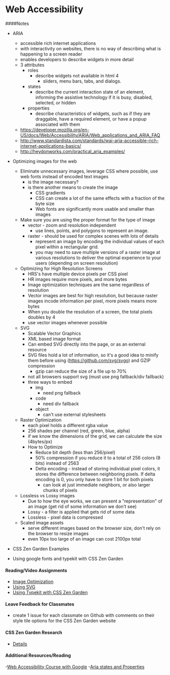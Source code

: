 # Web Accessibility

####Notes
- ARIA
    + accessible rich internet applications
    + with interactivity on websites, there is no way of describing what is happening to a screen reader
    + enables developers to describe widgets in more detail
    + 3 attributes
        * roles
            - describe widgets not available in html 4
                + sliders, menu bars, tabs, and dialogs.
        * states
            - describe the current interaction state of an element, informing the assistive technology if it is busy, disabled, selected, or hidden
        * properties
            - describe characteristics of widgets, such as if they are draggable, have a required element, or have a popup associated with them
    + https://developer.mozilla.org/en-US/docs/Web/Accessibility/ARIA/Web_applications_and_ARIA_FAQ
    + http://www.standardista.com/standards/wai-aria-accessible-rich-internet-applications-basics/
    + http://heydonworks.com/practical_aria_examples/
- Optimizing images for the web
    + Eliminate unnecessary images, leverage CSS where possible, use web fonts instead of encoded text images
        * is the image necessary?
        * is there another means to create the image 
            - CSS gradients
            - CSS can create a lot of the same effects with a fraction of the byte size
            - Web fonts are significantly more usable and smaller than images
    + Make sure you are using the proper format for the type of image
        * vector - zoom and resolution independent
            - use lines, points, and polygons to represent an image.
        * raster - should be used for complex scenes with lots of details
            - represent an image by encoding the individual values of each pixel within a rectangular grid.
            - you may need to save multiple versions of a raster image at various resolutions to deliver the optimal experience to your users (depending on screen resolution)
    + Optimizing for High Resolution Screens
        * HRS's have multiple device pixels per CSS pixel
        * HR images require more pixels, and more bytes
        * Image optimization techniques are the same regardless of resolution
        * Vector images are best for high resolution, but because raster images incode information per pixel, more pixels means more bytes
        * When you double the resolution of a screen, the total pixels doubles by 4
        * use vector images whenever possible
    + SVG 
        * Scalable Vector Graphics
        * XML based image format
        * Can embed SVG directly into the page, or as an external resource
        * SVG files hold a lot of information, so it's a good idea to minify them before using (https://github.com/svg/svgo) and GZIP compression
            - gzip can reduce the size of a file up to 70%
        * not all browsers support svg (must use png fallback/div fallback)
        * three ways to embed
            - img
                + need png fallback
            - code
                + need div fallback
            - object
                + can't use external stylesheets
    + Raster Optimization
        * each pixel holds a different rgba value
        * 256 shades per channel (red, green, blue, alpha)
        * if we know the dimensions of the grid, we can calculate the size (4bytes/px)
        * How to Optimize
            - Reduce bit depth (less than 256/pixel)
            - 50% compression if you reduce it to a total of 256 colors (8 bits) instead of 2563
            - Delta encoding - instead of storing individual pixel colors, it stores the difference between neighboring pixels.  If delta encoding is 0, you only have to store 1 bit for both pixels
                + can look at just immediate neighbors, or also larger chunks of pixels
    + Lossless vs Lossy images
        * Due to how the eye works, we can present a "representation" of an image (get rid of some information we don't see)
        * Lossy - a filter is applied that gets rid of some data
        * Lossless - pixel data is compressed
    + Scaled image assets
        * serve different images based on the browser size, don't rely on the browser to resize images
        * even 10px too large of an image can cost 2100px total

- CSS Zen Garden Examples
- Using google fonts and typekit with CSS Zen Garden


#### Reading/Video Assignments
- [Image Optimization](https://developers.google.com/web/fundamentals/performance/optimizing-content-efficiency/image-optimization?hl=en)
- [Using SVG](https://css-tricks.com/using-svg/)
- [Using Typekit with CSS Zen Garden](http://blog.typekit.com/2013/11/20/typekit-sponsors-css-zen-garden/)

#### Leave Feedback for Classmates
- create 1 issue for each classmate on Github with comments on their style tile options for the CSS Zen Garden website

#### CSS Zen Garden Research
- [Details](assignments/css-zen-garden.md)

#### Additional Resources/Reading
-[Web Accessibility Course with Google](https://webaccessibility.withgoogle.com/course)
-[Aria states and Properties](http://www.w3.org/TR/wai-aria/states_and_properties)

